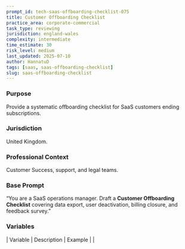 ```yaml
---
prompt_id: tech-saas-offboarding-checklist-075
title: Customer Offboarding Checklist
practice_area: corporate-commercial
task_type: reviewing
jurisdiction: england-wales
complexity: intermediate
time_estimate: 30
risk_level: medium
last_updated: 2025-07-10
author: HannatuD
tags: [saas, saas-offboarding-checklist]
slug: saas-offboarding-checklist
---
```


### Purpose  
Provide a systematic offboarding checklist for SaaS customers ending subscriptions.

### Jurisdiction  
United Kingdom.

### Professional Context  
Customer Success, support, and legal teams.

### Base Prompt  
“You are a SaaS operations manager. Draft a **Customer Offboarding Checklist** covering data export, user deactivation, billing closure, and feedback survey.”

### Variables  
| Variable | Description | Example |
|
